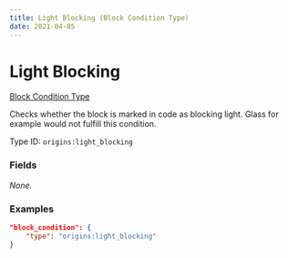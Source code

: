 ```yaml
---
title: Light Blocking (Block Condition Type)
date: 2021-04-05
---
```


# Light Blocking

[Block Condition Type](../block_condition_types.md)

Checks whether the block is marked in code as blocking light. Glass for example would not fulfill this condition.

Type ID: `origins:light_blocking`


### Fields

_None._


### Examples

```json
"block_condition": {
    "type": "origins:light_blocking"
}
```
